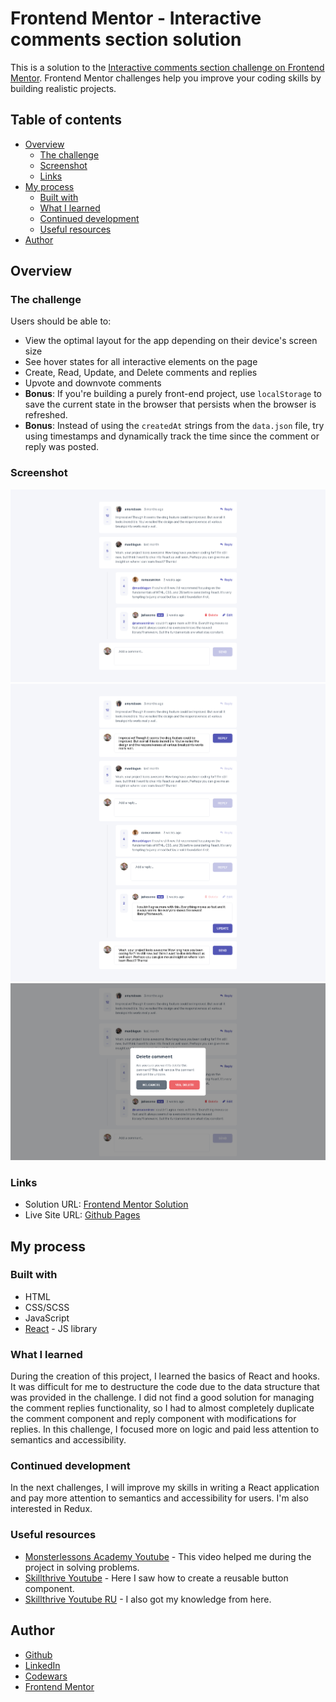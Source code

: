 # Frontend Mentor - Interactive comments section solution

This is a solution to the [Interactive comments section challenge on Frontend Mentor](https://www.frontendmentor.io/challenges/interactive-comments-section-iG1RugEG9). Frontend Mentor challenges help you improve your coding skills by building realistic projects. 

## Table of contents

- [Overview](#overview)
  - [The challenge](#the-challenge)
  - [Screenshot](#screenshot)
  - [Links](#links)
- [My process](#my-process)
  - [Built with](#built-with)
  - [What I learned](#what-i-learned)
  - [Continued development](#continued-development)
  - [Useful resources](#useful-resources)
- [Author](#author)

## Overview

### The challenge

Users should be able to:

- View the optimal layout for the app depending on their device's screen size
- See hover states for all interactive elements on the page
- Create, Read, Update, and Delete comments and replies
- Upvote and downvote comments
- **Bonus**: If you're building a purely front-end project, use `localStorage` to save the current state in the browser that persists when the browser is refreshed.
- **Bonus**: Instead of using the `createdAt` strings from the `data.json` file, try using timestamps and dynamically track the time since the comment or reply was posted.

### Screenshot

<img src="./screenshots/desktop.png" alt="screenshot of desktop resolution project" width="700"/>
<img src="./screenshots/desktop-hover.png" alt="screenshot of desktop resolution project" width="700"/>
<img src="./screenshots/desktop-modal.png" alt="screenshot of desktop resolution project" width="700"/>

### Links

- Solution URL: [Frontend Mentor Solution](https://www.frontendmentor.io/challenges/interactive-comments-section-iG1RugEG9/hub/interactive-comments-using-react-js-scss-bem-Fg1k_Mdhm)
- Live Site URL: [Github Pages](https://rmzvr.github.io/interactive-comments-section/)

## My process

### Built with

- HTML
- CSS/SCSS
- JavaScript
- [React](https://reactjs.org/) - JS library

### What I learned

During the creation of this project, I learned the basics of React and hooks. It was difficult for me to destructure the code due to the data structure that was provided in the challenge. I did not find a good solution for managing the comment replies functionality, so I had to almost completely duplicate the comment component and reply component with modifications for replies. In this challenge, I focused more on logic and paid less attention to semantics and accessibility. 

### Continued development

In the next challenges, I will improve my skills in writing a React application and pay more attention to semantics and accessibility for users. I'm also interested in Redux.

### Useful resources

- [Monsterlessons Academy Youtube](https://www.youtube.com/watch?v=sjAeLwuezxo) - This video helped me during the project in solving problems.
- [Skillthrive Youtube](https://www.youtube.com/watch?v=JfNjGLGaxR4) - Here I saw how to create a reusable button component.
- [Skillthrive Youtube RU](https://www.youtube.com/watch?v=GNrdg3PzpJQ) - I also got my knowledge from here.

## Author

- [Github](https://github.com/rmzvr)
- [LinkedIn](https://www.linkedin.com/in/rmzvr)
- [Codewars](https://www.codewars.com/users/rmzvr)
- [Frontend Mentor](https://www.frontendmentor.io/profile/rmzvr)
